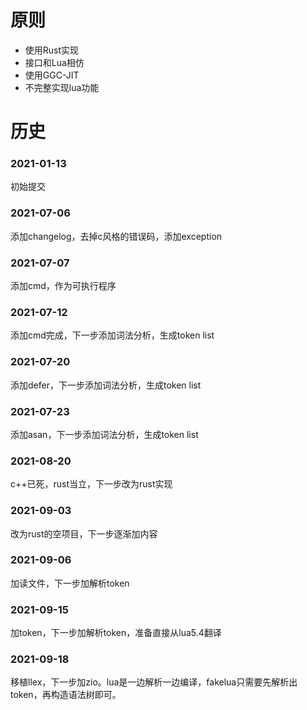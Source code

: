 # 原则
* 使用Rust实现
* 接口和Lua相仿
* 使用GGC-JIT
* 不完整实现lua功能

# 历史
### 2021-01-13
初始提交
### 2021-07-06
添加changelog，去掉c风格的错误码，添加exception
### 2021-07-07
添加cmd，作为可执行程序
### 2021-07-12
添加cmd完成，下一步添加词法分析，生成token list
### 2021-07-20
添加defer，下一步添加词法分析，生成token list
### 2021-07-23
添加asan，下一步添加词法分析，生成token list
### 2021-08-20
c++已死，rust当立，下一步改为rust实现
### 2021-09-03
改为rust的空项目，下一步逐渐加内容
### 2021-09-06
加读文件，下一步加解析token
### 2021-09-15
加token，下一步加解析token，准备直接从lua5.4翻译
### 2021-09-18
移植llex，下一步加zio。lua是一边解析一边编译，fakelua只需要先解析出token，再构造语法树即可。
